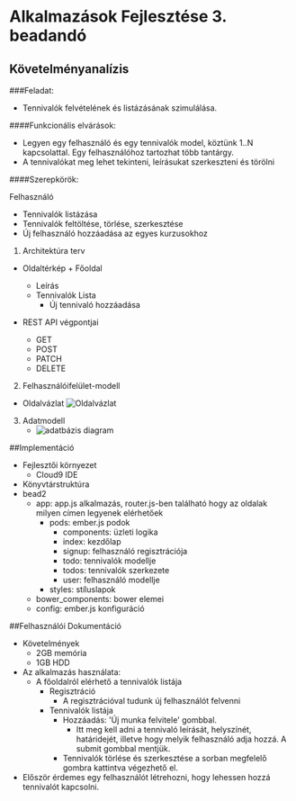 # Alkalmazások Fejlesztése 3. beadandó

## Követelményanalízis

###Feladat:
 + Tennivalók felvételének és listázásának szimulálása.

####Funkcionális elvárások:
+ Legyen egy felhasználó és egy tennivalók model, köztünk 1..N kapcsolattal. Egy felhasználóhoz tartozhat több tantárgy.
+ A tennivalókat meg lehet tekinteni, leírásukat szerkeszteni és törölni

####Szerepkörök:

Felhasználó
+ Tennivalók listázása
+ Tennivalók feltöltése, törlése, szerkesztése
+ Új felhasználó hozzáadása az egyes kurzusokhoz


1. Architektúra terv
  +  Oldaltérkép
    + Főoldal
      + Leírás
      + Tennivalók Lista
        + Új tennivaló hozzáadása

  + REST API végpontjai
     + GET
     + POST
     + PATCH
     + DELETE


2. Felhasználóifelület-modell
  + Oldalvázlat
    ![Oldalvázlat](https://cloud.githubusercontent.com/assets/14542234/12258095/352e2d36-b90c-11e5-9c1b-9b14147c95c3.png)

3. Adatmodell
   + ![adatbázis diagram](https://cloud.githubusercontent.com/assets/14542234/12257874/5cfe6cba-b90a-11e5-85c1-81c015cdab94.png)

##Implementáció

+ Fejlesztői környezet
  + Cloud9 IDE
+ Könyvtárstruktúra
+ bead2
  + app: app.js alkalmazás, router.js-ben található hogy az oldalak milyen címen legyenek elérhetőek
    + pods: ember.js podok
      + components: üzleti logika
      + index: kezdőlap 
      + signup: felhasználó regisztrációja
      + todo: tennivalók modellje
      + todos: tennivalók szerkezete
      + user: felhasználó modellje
    + styles: stíluslapok
  + bower_components: bower elemei
  + config: ember.js konfiguráció 

##Felhasználói Dokumentáció
+ Követelmények
  + 2GB memória
  + 1GB HDD
+ Az alkalmazás használata:
  + A főoldalról elérhető a tennivalók listája
    + Regisztráció
      + A regisztrációval tudunk új felhasználót felvenni
    + Tennivalók listája
      + Hozzáadás: 'Új munka felvitele' gombbal.
        + Itt meg kell adni a tennivaló leírását, helyszínét, határidejét, illetve hogy melyik felhasználó adja hozzá. A submit gombbal mentjük.
      + Tennivalók törlése és szerkesztése a sorban megfelelő gombra kattintva végezhető el.
+ Először érdemes egy felhasználót létrehozni, hogy lehessen hozzá tennivalót kapcsolni.
